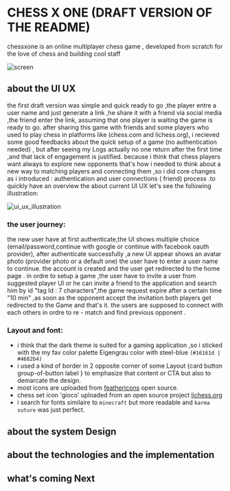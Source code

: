 # CHESS X ONE (DRAFT VERSION OF THE README) 
chessxone is an online multiplayer chess game , developed from scratch for the love of chess and building cool staff

![screen](https://user-images.githubusercontent.com/63568455/157675920-fdd4d78a-0003-40ac-8ed0-445d59678ad7.jpeg)

## about the UI UX
the first draft version was simple and quick ready to go ,the player entre a user name and just generate a link ,he share it with a friend via social media
,the friend enter the link, assuming that one player is waiting the game is ready to go.
after sharing this game with friends and some players who used to play chess in platforms like (chess.com and lichess.org), i recieved some good feedbacks about the 
quick setup of a game (no authentication needed) , but after seeing my Logs actually no one return after the first time ,and that lack of engagement is justified.
because i think that chess players want always to explore new opponents that's how i needed to think about a new way to matching players and connecting them ,so i did core changes as i introduced : authentication and user connections ( friend) process .to quickly have an overview the about current UI UX let's see the following illustration:

![ui_ux_illustration](https://user-images.githubusercontent.com/63568455/157717067-28e99a0c-16b3-480d-870f-fb53167d5476.jpg)

### the user journey:
the new user have at first authenticate,the UI shows multiple choice (email/password,continue with google or continue with facebook oauth provider), after authenticate successfully ,a new UI appear shows an avatar photo (provider photo or a default one) the user have to enter a user name to continue.
the account is created and the user get redirected to the home page .
in ordre to setup a game ,the user have to invite a user from suggested player UI or he can invite a friend to the application and search him by id "tag Id : 7 characters",the game request expire after a certain time "10 min" ,as soon as the opponent accept the invitation both players get redirected to the Game and that's it. the users are supposed to connect with each others in ordre to re - match and find previous opponent .     

### Layout and font: 
- i think that the dark theme is suited for a gaming application ,so i sticked with the my fav color palette Eigengrau color with steel-blue `(#16161d | #4682b4)` 
- i used a kind of border in 2 opposite corner of some Layout {card button group-of-button label } to emphasize that content or CTA  but also to demarcate the design.
- most icons are uploaded from  [feathericons](https://feathericons.com/)  open source.
- chess set icon 'gioco' uploaded from an open source project [lichess.org](https://github.com/lichess-org/lila/tree/master/public/piece/gioco)
-  i search for fonts similaire to `minecraft` but more readable and `karma suture` was just perfect. 

## about the system Design

## about the technologies and the implementation

## what's coming Next

